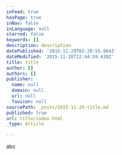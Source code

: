 ```yaml
---
inFeed: true
hasPage: true
inNav: false
inLanguage: null
starred: false
keywords: []
description: description
datePublished: '2015-11-29T02:28:55.064Z'
dateModified: '2015-11-28T12:44:59.438Z'
title: title
author: []
authors: []
publisher:
  name: null
  domain: null
  url: null
  favicon: null
sourcePath: _posts/2015-11-29-title.md
published: true
url: title/index.html
_type: Article

---
```

abc